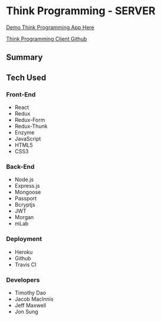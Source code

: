 # Think Programming - SERVER

[Demo Think Programming App Here](https:///)

[Think Programming Client Github](https://github.com/thinkful-ei23/think-programming-client)
## Summary


## Tech Used

### Front-End
* React
* Redux
* Redux-Form
* Redux-Thunk
* Enzyme
* JavaScript
* HTML5
* CSS3

### Back-End
* Node.js
* Express.js
* Mongoose
* Passport
* Bcryptjs
* JWT
* Morgan
* mLab

### Deployment
* Heroku
* Github
* Travis CI

### Developers
* Timothy Dao
* Jacob MacInnis
* Jeff Maxwell
* Jon Sung